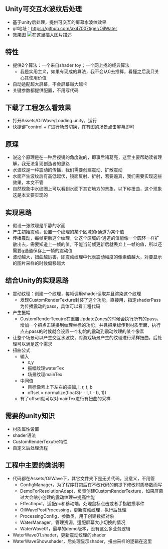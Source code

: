 ## Unity可交互水波纹后处理
- 基于unity后处理，提供可交互的屏幕水波纹效果
- git地址：https://github.com/ak47007tiger/OilWater
- 效果图
![在这里插入图片描述](https://img-blog.csdnimg.cn/20210327190914828.png?x-oss-process=image/watermark,type_ZmFuZ3poZW5naGVpdGk,shadow_10,text_aHR0cHM6Ly9ibG9nLmNzZG4ubmV0L2FrNDcwMDd0aWdlcg==,size_16,color_FFFFFF,t_70#pic_center)


## 特性
- 提供2个算法：一个来自shader toy；一个网上找的经典算法
  - 我是实用主义，如果有现成的算法，我不会从0去推算，看懂之后我只关心其使用价值
- 自动适配超大屏幕，不会屏幕越大越卡
- 关键参数都提供配置，不用写代码

## 下载了工程怎么看效果
- 打开Assets/OilWave/Loading.unity，运行
- 快捷键"control + i"进行场景切换，在有图的场景点击屏幕即可

## 原理
- 说这个原理是在一种后视镜的角度说的，即事后诸葛亮，这里主要帮助读者理解，我无法复现创造者的思路
- 水波纹是一种震动的传播，我们需要创建震动、扩散震动
- 水面产生波纹后有高低起伏，镜面反射、折射，若要逼真，我们需要实现这些效果，本文不管
- 自然现象中水纹圈上可以看到水面下其它地方的景象，以下称扭曲，这个现象这是本文要实现的

## 实现思路
- 假设一张纹理是平静的水面
- 产生初始震动，设置一个纹理的某个区域的r通道为某个值
- 传播震动，每帧更新这个纹理，让这个区域的r通道的值能像一个圆环一样扩散出去，需要知道上一帧的值，不能当前帧更新后就丢弃上一帧的值，所以还需要g通道保存上一帧的震动值
- 波动越大，扭曲越厉害，即震动纹理中代表震动幅度的像素值越大，对要显示的图片采样的时候偏移越大

## 结合Unity的实现思路
- 震动纹理：创建一个纹理，每帧调用shader读取并且渲染这个纹理
  - 发现CustomRenderTexture封装了这个功能，直接用，指定shaderPass为传播震动的pass，具体可以看工程代码
- 产生振幅
  - CustomRenderTexutre在重置UpdateZones的时候会执行所有的pass，增加一个把点击转换到纹理坐标的功能，并且把坐标传到材质里面，执行点击pass的时候就会设置一个初始的震动到震动纹理的某个像素
- 让整个场景可以产生交互水波纹，对游戏场景产生的纹理进行采样扭曲，后处理可以满足这个需求
- 扭曲公式
  - 输入
    - x,y
    - 振幅纹理waterTex
    - 场景纹理mainTex
  - 中间值
    - 目标像素上下左右的振幅, l, r, t, b
    - offset = normalize(float3(r - l, t - b, 1))
  - 有了offset就可以对mainTex进行有扭曲的采样

## 需要的unity知识
- 材质属性设置
- shader语法
- CustomRenderTexutre特性
- 自定义后处理流程

## 工程中主要的类说明
- 代码都在Assets/OilWave下，其它文件夹下是无关代码，没意义，不用管
  - ConfigManager，为了程序打包后在不改代码的前提下修改材质参数而写
  - DemoForResolutionAdapt，负责创建CustomRenderTexture，如果屏幕过大会缩小创建的震动纹理来提高性能
  - EffectInput，适配pc和移动端，处理鼠标点击或者手指触摸事件
  - OilWavePostProcessing，更新震动纹理，执行后处理
  - ProcessingConfig，参数类，用于创建数据对象
  - WaterManager，管理资源，适配屏幕大小切换的情况
  - WaterWave01，最早的demo版本，没有这么多业务逻辑
- WaterWave01.shader，更新震动纹理的shader
- WaterWaveShow.shader，后处理显示shader，扭曲采样的逻辑在这里
